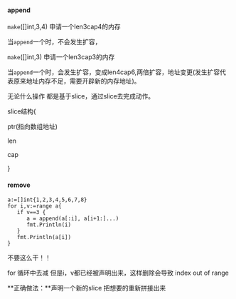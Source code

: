 #### append

`make`([]int,3,4)      申请一个len3cap4的内存

当`append`一个时，不会发生扩容，

`make`([]int,3)          申请一个len3cap3的内存

当`append`一个时，会发生扩容，变成len4cap6,两倍扩容，地址变更(发生扩容代表原来地址内存不足，需要开辟新的内存地址)。

无论什么操作  都是基于slice，通过slice去完成动作。

slice结构{

ptr(指向数组地址)

len

cap

}

#### remove

```
a:=[]int{1,2,3,4,5,6,7,8}
for i,v:=range a{
   if v==3 {
      a = append(a[:i], a[i+1:]...)
      fmt.Println(i)
   }
   fmt.Println(a[i])
}
```

不要这么干！！

for 循环中去减  但是i，v都已经被声明出来，这样删除会导致 index out of range

**正确做法：**声明一个新的slice   把想要的重新拼接出来